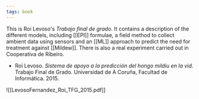 ```yaml
---
tags: book
---
```


This is Roi Levoso's _Trabajo final de grado_. It contains a description of the different models, including [[EPI]] formulae, a field method to collect ambient data using sensors and an [[ML]] approach to predict the need for treatment against [[Mildew]]. There is also a real experiment carried out in Cooperativa de Ribeiro.

- Roi Levoso. _Sistema de apoyo a la predicción del hongo mildiu en la vid_. Trabajo Final de Grado. Universidad de A Coruña, Facultad de Informática. 2015.

![[LevosoFernandez_Roi_TFG_2015.pdf]]
